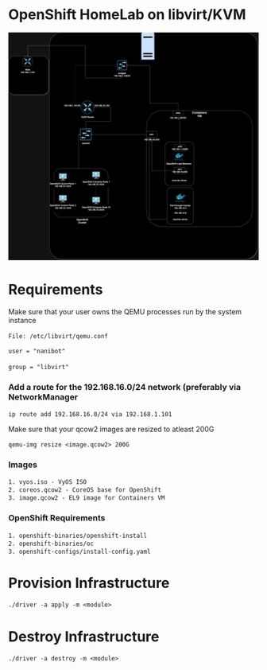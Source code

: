 # OpenShift HomeLab on libvirt/KVM

![HomeLab](homelab.png)

# Requirements
Make sure that your user owns the QEMU processes run by the system instance

``` File: /etc/libvirt/qemu.conf ```
```
user = "nanibot"

group = "libvirt"
```

### Add a route for the 192.168.16.0/24 network (preferably via NetworkManager
```
ip route add 192.168.16.0/24 via 192.168.1.101
```

Make sure that your qcow2 images are resized to atleast 200G

```
qemu-img resize <image.qcow2> 200G
```

### Images
```
1. vyos.iso - VyOS ISO
2. coreos.qcow2 - CoreOS base for OpenShift
3. image.qcow2 - EL9 image for Containers VM
```

### OpenShift Requirements
```
1. openshift-binaries/openshift-install
2. openshift-binaries/oc
3. openshift-configs/install-config.yaml
```

# Provision Infrastructure
```
./driver -a apply -m <module>
```

# Destroy Infrastructure
```
./driver -a destroy -m <module>
```
